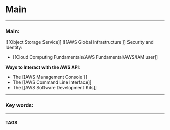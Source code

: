 # Main


---
### Main:

![[Object Storage Service]]
![[AWS Global Infrastructure ]]
Security and Identity:
- [[Cloud Computing Fundamentals/AWS Fundamental/AWS/IAM user]]

**Ways to Interact with the AWS API**:

- The [[AWS Management Console ]]
-  The [[AWS Command Line Interface]]
- The [[AWS Software Development Kits]]

---

### Key words:

---
#### TAGS